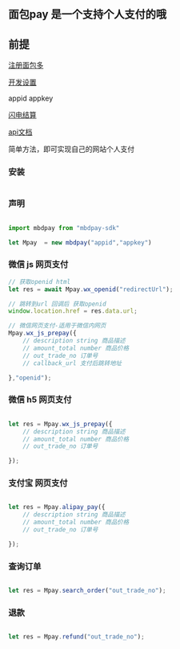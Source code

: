 ## 面包pay 是一个支持个人支付的哦

## 前提

 [注册面包多](https://mianbaoduo.com/o/login)

 [开发设置](https://mbd.pub/dev)

 appid appkey

 [闪电结算](https://mianbaoduo.com/o/config/transaction/profile)

 [api文档](https://doc.mbd.pub/)


 简单方法，即可实现自己的网站个人支付
### 安装
```

```
### 声明
```javascript

import mbdpay from "mbdpay-sdk"

let Mpay  = new mbdpay("appid","appkey")

```
### 微信 js 网页支付
```javascript
// 获取openid html
let res = await Mpay.wx_openid("redirectUrl");

// 跳转到url 回调后 获取openid
window.location.href = res.data.url;

// 微信网页支付-适用于微信内网页
Mpay.wx_js_prepay({
    // description string 商品描述
    // amount_total number 商品价格
    // out_trade_no 订单号
    // callback_url 支付后跳转地址

},"openid");
```
### 微信 h5 网页支付
```javascript

let res = Mpay.wx_js_prepay({
    // description string 商品描述
    // amount_total number 商品价格
    // out_trade_no 订单号

});

```
### 支付宝 网页支付
```javascript

let res = Mpay.alipay_pay({
    // description string 商品描述
    // amount_total number 商品价格
    // out_trade_no 订单号

});

```
### 查询订单
```javascript

let res = Mpay.search_order("out_trade_no");

```

### 退款
```javascript

let res = Mpay.refund("out_trade_no");

```